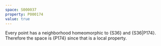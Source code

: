 ```yaml
---
space: S000037
property: P000174
value: true
---
```


Every point has a neighborhood homeomorphic to {S36} and {S36|P174}.
Therefore the space is {P174} since that is a local property.
